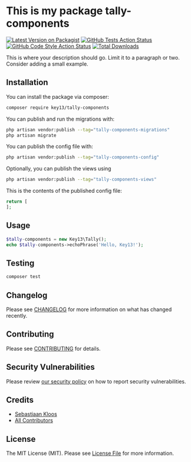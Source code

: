 # This is my package tally-components

[![Latest Version on Packagist](https://img.shields.io/packagist/v/key13/tally-components.svg?style=flat-square)](https://packagist.org/packages/key13/tally-components)
[![GitHub Tests Action Status](https://img.shields.io/github/workflow/status/key13/tally-components/run-tests?label=tests)](https://github.com/key13/tally-components/actions?query=workflow%3Arun-tests+branch%3Amain)
[![GitHub Code Style Action Status](https://img.shields.io/github/workflow/status/key13/tally-components/Check%20&%20fix%20styling?label=code%20style)](https://github.com/key13/tally-components/actions?query=workflow%3A"Check+%26+fix+styling"+branch%3Amain)
[![Total Downloads](https://img.shields.io/packagist/dt/key13/tally-components.svg?style=flat-square)](https://packagist.org/packages/key13/tally-components)



This is where your description should go. Limit it to a paragraph or two. Consider adding a small example.

## Installation

You can install the package via composer:

```bash
composer require key13/tally-components
```

You can publish and run the migrations with:

```bash
php artisan vendor:publish --tag="tally-components-migrations"
php artisan migrate
```

You can publish the config file with:

```bash
php artisan vendor:publish --tag="tally-components-config"
```

Optionally, you can publish the views using

```bash
php artisan vendor:publish --tag="tally-components-views"
```

This is the contents of the published config file:

```php
return [
];
```

## Usage

```php
$tally-components = new Key13\Tally();
echo $tally-components->echoPhrase('Hello, Key13!');
```

## Testing

```bash
composer test
```

## Changelog

Please see [CHANGELOG](CHANGELOG.md) for more information on what has changed recently.

## Contributing

Please see [CONTRIBUTING](.github/CONTRIBUTING.md) for details.

## Security Vulnerabilities

Please review [our security policy](../../security/policy) on how to report security vulnerabilities.

## Credits

- [Sebastiaan Kloos](https://github.com/SebastiaanKloos)
- [All Contributors](../../contributors)

## License

The MIT License (MIT). Please see [License File](LICENSE.md) for more information.
